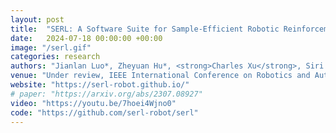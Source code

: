 ```yaml
---
layout: post
title:  "SERL: A Software Suite for Sample-Efficient Robotic Reinforcement Learning"
date:   2024-07-18 00:00:00 +00:00
image: "/serl.gif"
categories: research
authors: "Jianlan Luo*, Zheyuan Hu*, <strong>Charles Xu</strong>, Siri Gadipudi, Archit Sharma, Rehaan Ahmad, Stefan Schaal, Chelsea Finn, Abhishek Gupta, Sergey Levine"
venue: "Under review, IEEE International Conference on Robotics and Automation (ICRA)"
website: "https://serl-robot.github.io/"
# paper: "https://arxiv.org/abs/2307.08927"
video: "https://youtu.be/7hoei4Wjno0"
code: "https://github.com/serl-robot/serl"
---
```


